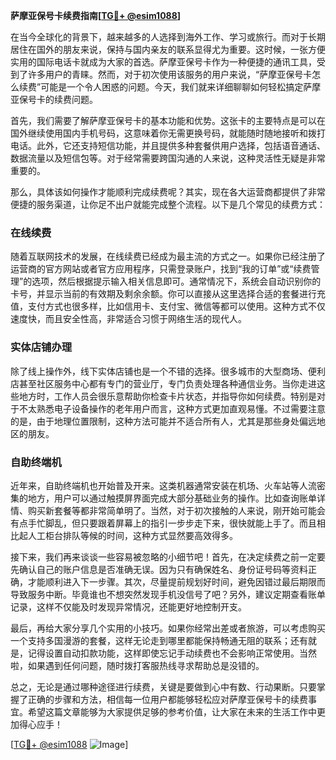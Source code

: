 **萨摩亚保号卡续费指南[[TG💪+ @esim1088](https://t.me/s/esim1088)]**

在当今全球化的背景下，越来越多的人选择到海外工作、学习或旅行。而对于长期居住在国外的朋友来说，保持与国内亲友的联系显得尤为重要。这时候，一张方便实用的国际电话卡就成为大家的首选。萨摩亚保号卡作为一种便捷的通讯工具，受到了许多用户的青睐。然而，对于初次使用该服务的用户来说，“萨摩亚保号卡怎么续费”可能是一个令人困惑的问题。今天，我们就来详细聊聊如何轻松搞定萨摩亚保号卡的续费问题。

首先，我们需要了解萨摩亚保号卡的基本功能和优势。这张卡的主要特点是可以在国外继续使用国内手机号码，这意味着你无需更换号码，就能随时随地接听和拨打电话。此外，它还支持短信功能，并且提供多种套餐供用户选择，包括语音通话、数据流量以及短信包等。对于经常需要跨国沟通的人来说，这种灵活性无疑是非常重要的。

那么，具体该如何操作才能顺利完成续费呢？其实，现在各大运营商都提供了非常便捷的服务渠道，让你足不出户就能完成整个流程。以下是几个常见的续费方式：

### 在线续费

随着互联网技术的发展，在线续费已经成为最主流的方式之一。如果你已经注册了运营商的官方网站或者官方应用程序，只需登录账户，找到“我的订单”或“续费管理”的选项，然后根据提示输入相关信息即可。通常情况下，系统会自动识别你的卡号，并显示当前的有效期及剩余余额。你可以直接从这里选择合适的套餐进行充值，支付方式也很多样，比如信用卡、支付宝、微信等都可以使用。这种方式不仅速度快，而且安全性高，非常适合习惯于网络生活的现代人。

### 实体店铺办理

除了线上操作外，线下实体店铺也是一个不错的选择。很多城市的大型商场、便利店甚至社区服务中心都有专门的营业厅，专门负责处理各种通信业务。当你走进这些地方时，工作人员会很乐意帮助你检查卡片状态，并指导你如何续费。特别是对于不太熟悉电子设备操作的老年用户而言，这种方式更加直观易懂。不过需要注意的是，由于地理位置限制，这种方法可能并不适合所有人，尤其是那些身处偏远地区的朋友。

### 自助终端机

近年来，自助终端机也开始普及开来。这类机器通常安装在机场、火车站等人流密集的地方，用户可以通过触摸屏界面完成大部分基础业务的操作。比如查询账单详情、购买新套餐等都非常简单明了。当然，对于初次接触的人来说，刚开始可能会有点手忙脚乱，但只要跟着屏幕上的指引一步步走下来，很快就能上手了。而且相比起人工柜台排队等候的时间，这种方式显然要高效得多。

接下来，我们再来谈谈一些容易被忽略的小细节吧！首先，在决定续费之前一定要先确认自己的账户信息是否准确无误。因为只有确保姓名、身份证号码等资料正确，才能顺利进入下一步骤。其次，尽量提前规划好时间，避免因错过最后期限而导致服务中断。毕竟谁也不想突然发现手机没信号了吧？另外，建议定期查看账单记录，这样不仅能及时发现异常情况，还能更好地控制开支。

最后，再给大家分享几个实用的小技巧。如果你经常出差或者旅游，可以考虑购买一个支持多国漫游的套餐，这样无论走到哪里都能保持畅通无阻的联系；还有就是，记得设置自动扣款功能，这样即使忘记手动续费也不会影响正常使用。当然啦，如果遇到任何问题，随时拨打客服热线寻求帮助总是没错的。

总之，无论是通过哪种途径进行续费，关键是要做到心中有数、行动果断。只要掌握了正确的步骤和方法，相信每一位用户都能够轻松应对萨摩亚保号卡的续费事宜。希望这篇文章能够为大家提供足够的参考价值，让大家在未来的生活工作中更加得心应手！

[[TG💪+ @esim1088](https://t.me/s/esim1088) ![Image](https://i.postimg.cc/4NQfJmqS/Snipaste-2025-05-13-00-14-12.png)]